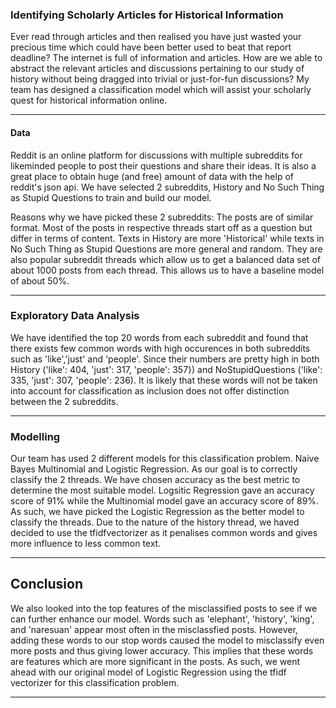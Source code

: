 ### Identifying Scholarly Articles for Historical Information

Ever read through articles and then realised you have just wasted your precious time which could have been better used to beat that report deadline? The internet is full of information and articles. How are we able to abstract the relevant articles and discussions pertaining to our study of history without being dragged into trivial or just-for-fun discussions? My team has designed a classification model which will assist your scholarly quest for historical information online. 

---

#### Data

Reddit is an online platform for discussions with multiple subreddits for likeminded people to post their questions and share their ideas. It is also a great place to obtain huge (and free) amount of data with the help of reddit's json api. We have selected 2 subreddits, History and No Such Thing as Stupid Questions to train and build our model. 

Reasons why we have picked these 2 subreddits:
The posts are of similar format. Most of the posts in respective threads start off as a question but differ in terms of content. Texts in History are more 'Historical' while texts in No Such Thing as Stupid Questions are more general and random. They are also popular subreddit threads which allow us to get a balanced data set of about 1000 posts from each thread. This allows us to have a baseline model of about 50%. 

---

### Exploratory Data Analysis

We have identified the top 20 words from each subreddit and found that there exists few common words with high occurences in both subreddits such as 'like','just' and 'people'. Since their numbers are pretty high in both History ('like': 404, 'just': 317, 'people': 357}) and NoStupidQuestions ('like': 335, 'just': 307, 'people': 236). It is likely that these words will not be taken into account for classification as inclusion does not offer distinction between the 2 subreddits.

---

### Modelling

Our team has used 2 different models for this classification problem. Naive Bayes Multinomial and Logistic Regression. As our goal is to correctly classify the 2 threads. We have chosen accuracy as the best metric to determine the most suitable model. Logsitic Regression gave an accuracy score of 91% while the Multinomial model gave an accuracy score of 89%. As such, we have picked the Logistic Regression as the better model to classify the threads. Due to the nature of the history thread, we haved decided to use the tfidfvectorizer as it penalises common words and gives more influence to less common text. 

---

## Conclusion 

We also looked into the top features of the misclassified posts to see if we can further enhance our model. Words such as 'elephant', 'history', 'king', and 'naresuan' appear most often in the misclassfied posts. However, adding these words to our stop words caused the model to misclassify even more posts and thus giving lower accuracy. This implies that these words are features which are more significant in the posts. As such, we went ahead with our original model of Logistic Regression using the tfidf vectorizer for this classification problem. 

---
